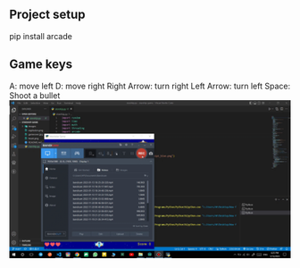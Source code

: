 ## Project setup
pip install arcade

## Game keys
A: move left
D: move right
Right Arrow: turn right
Left Arrow: turn left
Space: Shoot a bullet
<img src="images/starship.gif">
